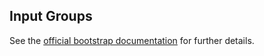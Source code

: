 Input Groups
---

See the 
[official bootstrap documentation](http://v4-alpha.getbootstrap.com/components/input-group/)
 for further details.

